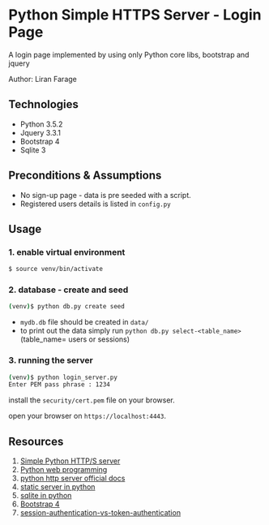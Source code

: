 # Python Simple HTTPS Server - Login Page
A login page implemented by using only Python core libs, bootstrap and jquery

Author: Liran Farage

## Technologies
* Python 3.5.2
* Jquery 3.3.1
* Bootstrap 4
* Sqlite 3
## Preconditions & Assumptions
* No sign-up page - data is pre seeded with a script.
* Registered users details is listed in `config.py`

## Usage
### 1. enable virtual environment
```bash
$ source venv/bin/activate
```
### 2. database - create and seed
```bash
(venv)$ python db.py create seed
```
* `mydb.db` file should be created in `data/`
* to print out the data simply run `python db.py select-<table_name>` (table_name= users or sessions)
### 3. running the server 
```bash
(venv)$ python login_server.py
Enter PEM pass phrase : 1234
```
install the `security/cert.pem` file on your browser.

open your browser on `https://localhost:4443`.


## Resources
1. [Simple Python HTTP/S server](https://blog.anvileight.com/posts/simple-python-http-server/)
1. [Python web programming](http://pwp.stevecassidy.net/)
1. [python http server official docs](https://docs.python.org/3/library/http.server.html)
1. [static server in python](https://code-maven.com/static-server-in-python)
1. [sqlite in python](https://www.pythoncentral.io/introduction-to-sqlite-in-python/)
1. [Bootstrap 4](https://getbootstrap.com/docs/4.0/getting-started/introduction/)
1. [session-authentication-vs-token-authentication](https://security.stackexchange.com/questions/81756/session-authentication-vs-token-authentication)
